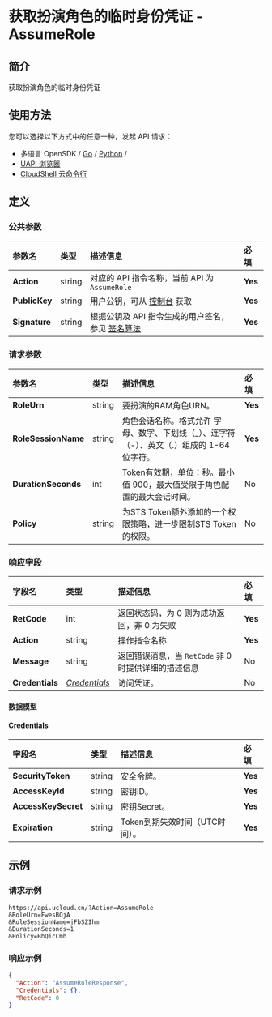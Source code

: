 # 获取扮演角色的临时身份凭证 - AssumeRole

## 简介

获取扮演角色的临时身份凭证






## 使用方法

您可以选择以下方式中的任意一种，发起 API 请求：
- 多语言 OpenSDK / [Go](https://github.com/ucloud/ucloud-sdk-go) / [Python](https://github.com/ucloud/ucloud-sdk-python3) /
- [UAPI 浏览器](https://console.ucloud.cn/uapi/detail?id=AssumeRole)
- [CloudShell 云命令行](https://shell.ucloud.cn/)


## 定义

### 公共参数

| 参数名 | 类型 | 描述信息 | 必填 |
|:---|:---|:---|:---|
| **Action**     | string  | 对应的 API 指令名称，当前 API 为 `AssumeRole`                        | **Yes** |
| **PublicKey**  | string  | 用户公钥，可从 [控制台](https://console.ucloud.cn/uapi/apikey) 获取                                             | **Yes** |
| **Signature**  | string  | 根据公钥及 API 指令生成的用户签名，参见 [签名算法](api/summary/signature.md)  | **Yes** |

### 请求参数

| 参数名 | 类型 | 描述信息 | 必填 |
|:---|:---|:---|:---|
| **RoleUrn** | string | 要扮演的RAM角色URN。 |**Yes**|
| **RoleSessionName** | string | 角色会话名称。格式允许 字母、数字、下划线（_）、连字符（-）、英文（.）组成的 1-64 位字符。 |**Yes**|
| **DurationSeconds** | int | Token有效期，单位：秒。最小值 900，最大值受限于角色配置的最大会话时间。 |No|
| **Policy** | string | 为STS Token额外添加的一个权限策略，进一步限制STS Token的权限。 |No|

### 响应字段

| 字段名 | 类型 | 描述信息 | 必填 |
|:---|:---|:---|:---|
| **RetCode** | int | 返回状态码，为 0 则为成功返回，非 0 为失败 |**Yes**|
| **Action** | string | 操作指令名称 |**Yes**|
| **Message** | string | 返回错误消息，当 `RetCode` 非 0 时提供详细的描述信息 |No|
| **Credentials** | [*Credentials*](#Credentials) | 访问凭证。 |No|

#### 数据模型


#### Credentials

| 字段名 | 类型 | 描述信息 | 必填 |
|:---|:---|:---|:---|
| **SecurityToken** | string | 安全令牌。 |**Yes**|
| **AccessKeyId** | string | 密钥ID。 |**Yes**|
| **AccessKeySecret** | string | 密钥Secret。 |**Yes**|
| **Expiration** | string | Token到期失效时间（UTC时间）。 |**Yes**|

## 示例

### 请求示例
    
```
https://api.ucloud.cn/?Action=AssumeRole
&RoleUrn=FwesBQjA
&RoleSessionName=jFbSZIhm
&DurationSeconds=1
&Policy=BhQicCmh
```

### 响应示例
    
```json
{
  "Action": "AssumeRoleResponse",
  "Credentials": {},
  "RetCode": 0
}
```





